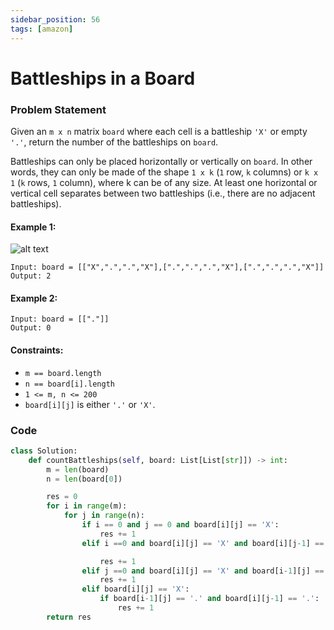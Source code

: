 ```yaml
---
sidebar_position: 56
tags: [amazon]
---
```


# Battleships in a Board

### Problem Statement

Given an `m x n` matrix `board` where each cell is a battleship `'X'` or empty `'.'`, return the number of the battleships on `board`.

Battleships can only be placed horizontally or vertically on `board`. In other words, they can only be made of the shape `1 x k` (`1` row, `k` columns) or `k x 1` (`k` rows, `1` column), where k can be of any size. At least one horizontal or vertical cell separates between two battleships (i.e., there are no adjacent battleships).

#### Example 1:

![alt text](https://assets.leetcode.com/uploads/2021/04/10/battelship-grid.jpg)

```
Input: board = [["X",".",".","X"],[".",".",".","X"],[".",".",".","X"]]
Output: 2
```

#### Example 2:

```
Input: board = [["."]]
Output: 0
```

#### Constraints:

- `m == board.length`
- `n == board[i].length`
- `1 <= m, n <= 200`
- `board[i][j]` is either `'.'` or `'X'`.

### Code

```python title="Python Code"
class Solution:
    def countBattleships(self, board: List[List[str]]) -> int:
        m = len(board)
        n = len(board[0])

        res = 0
        for i in range(m):
            for j in range(n):
                if i == 0 and j == 0 and board[i][j] == 'X':
                    res += 1
                elif i ==0 and board[i][j] == 'X' and board[i][j-1] == '.':

                    res += 1
                elif j ==0 and board[i][j] == 'X' and board[i-1][j] == '.':
                    res += 1
                elif board[i][j] == 'X':
                    if board[i-1][j] == '.' and board[i][j-1] == '.':
                        res += 1
        return res
```
